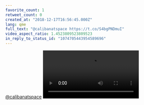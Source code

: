 ```yaml
---
favorite_count: 1
retweet_count: 0
created_at: "2018-12-17T16:56:45.000Z"
lang: qme
full_text: "@calibanatspace https://t.co/S4bgPNDmuI"
video_aspect_ratio: 1.4523809523809523
in_reply_to_status_id: "1074705443954589696"
---
```


[@calibanatspace](https://twitter.com/calibanatspace)
![Embedded Video](https://twitter-media-coderbyheart.s3.eu-north-1.amazonaws.com/1074709998201131008-DuojCQoW0AEXuWp.mp4)
